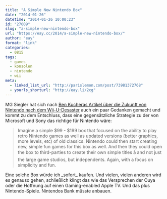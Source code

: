 ```yaml
---
title: "A Simple New Nintendo Box"
date: "2014-01-26"
datetime: "2014-01-26 10:00:23"
id: "27009"
slug: "a-simple-new-nintendo-box"
url: "https://eay.cc/2014/a-simple-new-nintendo-box/"
author: "eay"
format: "link"
categories:
  - 0815
tags:
  - games
  - konsolen
  - nintendo
  - wii
meta:
  - linked_list_url: "http://parislemon.com/post/73981372768"
  - yourls_shorturl: "http://eay.li/2cg"
---
```


MG Siegler hat sich nach [Ben Kucheras Artikel über die Zukunft von Nintendo nach dem Wii-U-Desaster](http://www.polygon.com/2014/1/17/5319016/nintendo-wii-u-symptom-of-a-larger-disease-needs-to-adapt) auch ein paar Gedanken gemacht und kommt zu dem Entschluss, dass eine gegensätzliche Strategie zu der von Microsoft und Sony das richtige für Nintendo wäre:

> Imagine a simple $99 - $199 box that focused on the ability to play retro Nintendo games as well as updated versions (better graphics, more levels, etc) of old classics. Nintendo could then start creating new, simple fun games for this box as well. And then they could open the box to third-parties to create their own simple titles â and not just the large game studios, but independents. Again, with a focus on simplicity and fun.

Eine solche Box würde ich \_sofort\_ kaufen. Und vielen, vielen anderen wird es genauso gehen, schließlich klingt das wie das Versprechen der Ouya oder die Hoffnung auf einen Gaming-enabled Apple TV. Und das plus Nintendo-Spiele. Nintendos Bank müsste anbauen.

